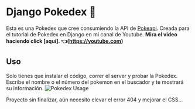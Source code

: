 # Django Pokedex 🤠

Esta es una Pokedex que cree consumiendo la API de [Pokeapi](https://pokeapi.co/).
Creada para el tutorial de Pokedex en Django en mi canal de Youtube.
**Mira el video haciendo click [aquí]. 👈(https://youtube.com)**

## Uso
Solo tienes que instalar el código, correr el server y probar la Pokedex.
Escribe el nombre o el número del pokemon en el buscador y te mostrará su información.
![Pokedex Usage](/pokedex-django-usage.PNG)

Proyecto sin finalizar, aún necesito elevar el error 404 y mejorar el CSS...
